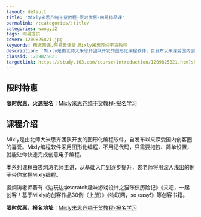 ```yaml
---
layout: default
title: 'Mixly米思齐纯干货教程-限时优惠-网易精品课'
permalink: /:categories/:title/
categories: wangyi2
tags: 网易提供
cover: 1209825821.jpg
keywords: 精选网课,网易云课堂,Mixly米思齐纯干货教程
description: 'Mixly是由北师大米思齐团队开发的图形化编程软件，自发布以来深受国内创客圈的喜爱。Mixly编程软件采用图形化编程，不'
classid: 1209825821
targetlink: https://study.163.com/course/introduction/1209825821.htm?share=1&shareId=1025206652&utm_campaign=share&utm_medium=iphoneShare&utm_source=&utm_u=1025206652
---
```


## 限时特惠

**限时优惠，火速报名**：[Mixly米思齐纯干货教程-报名学习](https://study.163.com/course/introduction/1209825821.htm?share=1&shareId=1025206652&utm_campaign=share&utm_medium=iphoneShare&utm_source=&utm_u=1025206652)

## 课程介绍

Mixly是由北师大米思齐团队开发的图形化编程软件，自发布以来深受国内创客圈的喜爱。Mixly编程软件采用图形化编程，不用记代码，只需要拖拽、简单设置，就能让你快速完成创意电子编程。

本系列课程由裘炯涛老师主讲，从基础入门到逐步提升，裘老师将用深入浅出的例子带你掌握Mixly编程。

裘炯涛老师著有《边玩边学scratch趣味游戏设计之猫咪侠历险记》《来吧，一起创客！基于Mixly的创客作品30例（上册）》《物联网，so easy!》等创客书籍。

**限时优惠，报名地址**：[Mixly米思齐纯干货教程-报名学习](https://study.163.com/course/introduction/1209825821.htm?share=1&shareId=1025206652&utm_campaign=share&utm_medium=iphoneShare&utm_source=&utm_u=1025206652)

